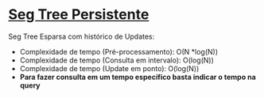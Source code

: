 # [Seg Tree Persistente](seg_tree_persistent.cpp)

Seg Tree Esparsa com histórico de Updates:

- Complexidade de tempo (Pré-processamento): O(N *log(N))
- Complexidade de tempo (Consulta em intervalo): O(log(N))
- Complexidade de tempo (Update em ponto): O(log(N))
- **Para fazer consulta em um tempo específico basta indicar o tempo na query**